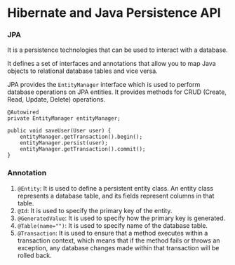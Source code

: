 # Hibernate and Java Persistence API

### JPA
It is a persistence technologies that can be used to interact with a database.

It defines a set of interfaces and annotations that allow you to map Java objects to relational database tables and vice versa.

JPA provides the ``EntityManager`` interface which is used to perform database operations on JPA entities. It provides methods for CRUD (Create, Read, Update, Delete) operations.
```
@Autowired
private EntityManager entityManager;

public void saveUser(User user) {
    entityManager.getTransaction().begin();
    entityManager.persist(user);
    entityManager.getTransaction().commit();
}

```

### Annotation
1. ``@Entity``: It is  used to define a persistent entity class. An entity class represents a database table, and its fields represent columns in that table.
2. ``@Id``: It is used to specify the primary key of the entity.
3. ``@GeneratedValue``: It is used to specify how the primary key is generated.
4. ``@Table(name="")``: It is used to specify name of the database table.
5. ``@Transaction``: It is used to ensure that a method executes within a transaction context, which means that if the method fails or throws an exception, any database changes made within that transaction will be rolled back.